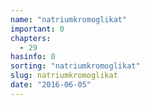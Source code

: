 ```yaml
---
name: "natriumkromoglikat"
important: 0
chapters:  
  - 29
hasinfo: 0
sorting: "natriumkromoglikat"
slug: natriumkromoglikat
date: "2016-06-05"
---
```



